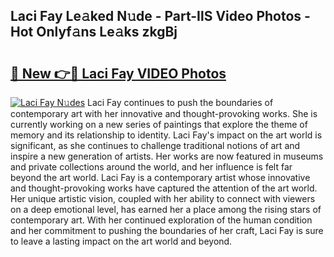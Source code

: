 ## Laci Fay Le𝚊ked N𝚞de - Part-IlS Video Photos - Hot Onlyf𝚊ns Le𝚊ks zkgBj

# <h2><a href="http://ac17675.deff.icu/?id=Laci+Fay">🔗 New 👉🔴 Laci Fay VIDEO Photos</a></h2>

[![Laci Fay N𝚞des](https://i.imgur.com/rIISA9y.gif)](http://ac17675.deff.icu/?id=Laci+Fay)
Laci Fay continues to push the boundaries of contemporary art with her innovative and thought-provoking works. She is currently working on a new series of paintings that explore the theme of memory and its relationship to identity. Laci Fay's impact on the art world is significant, as she continues to challenge traditional notions of art and inspire a new generation of artists. Her works are now featured in museums and private collections around the world, and her influence is felt far beyond the art world. Laci Fay is a contemporary artist whose innovative and thought-provoking works have captured the attention of the art world. Her unique artistic vision, coupled with her ability to connect with viewers on a deep emotional level, has earned her a place among the rising stars of contemporary art. With her continued exploration of the human condition and her commitment to pushing the boundaries of her craft, Laci Fay is sure to leave a lasting impact on the art world and beyond.
